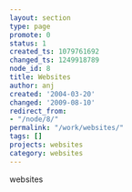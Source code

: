 ```yaml
---
layout: section
type: page
promote: 0
status: 1
created_ts: 1079761692
changed_ts: 1249918789
node_id: 8
title: Websites
author: anj
created: '2004-03-20'
changed: '2009-08-10'
redirect_from:
- "/node/8/"
permalink: "/work/websites/"
tags: []
projects: websites
category: websites
---
```


websites
